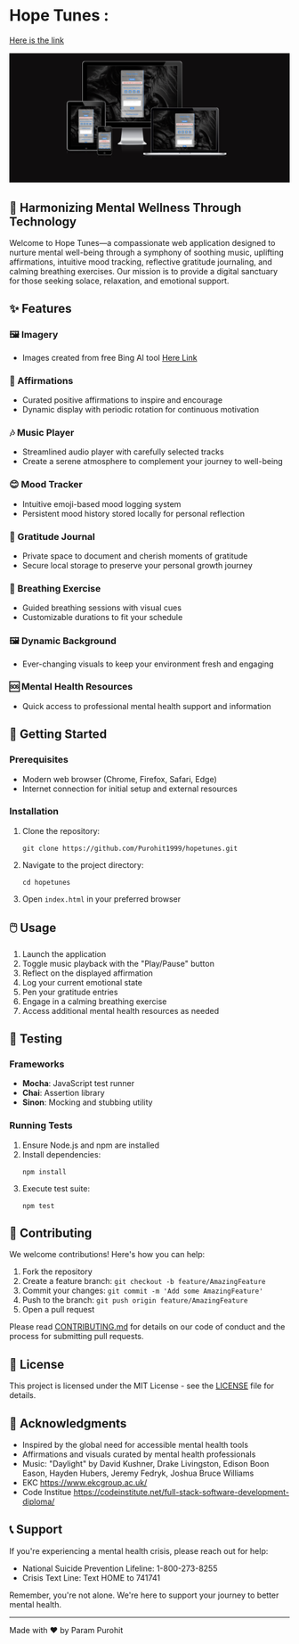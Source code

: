 # Hope Tunes : 
[Here is the link](https://purohit1999.github.io/Hope-Tunes/)

![Hope Tunes Logo](./assets/Responsive.png)

## 🎵 Harmonizing Mental Wellness Through Technology

Welcome to Hope Tunes—a compassionate web application designed to nurture mental well-being through a symphony of soothing music, uplifting affirmations, intuitive mood tracking, reflective gratitude journaling, and calming breathing exercises. Our mission is to provide a digital sanctuary for those seeking solace, relaxation, and emotional support.

## ✨ Features  

### 🖼️ Imagery 
- Images created from free Bing AI tool [Here Link](https://www.bing.com/images/create/)

### 🌟 Affirmations
- Curated positive affirmations to inspire and encourage
- Dynamic display with periodic rotation for continuous motivation

### 🎶 Music Player
- Streamlined audio player with carefully selected tracks
- Create a serene atmosphere to complement your journey to well-being

### 😊 Mood Tracker
- Intuitive emoji-based mood logging system
- Persistent mood history stored locally for personal reflection

### 📔 Gratitude Journal
- Private space to document and cherish moments of gratitude
- Secure local storage to preserve your personal growth journey

### 🧘 Breathing Exercise
- Guided breathing sessions with visual cues
- Customizable durations to fit your schedule

### 🖼️ Dynamic Background
- Ever-changing visuals to keep your environment fresh and engaging

### 🆘 Mental Health Resources
- Quick access to professional mental health support and information

## 🚀 Getting Started

### Prerequisites
- Modern web browser (Chrome, Firefox, Safari, Edge)
- Internet connection for initial setup and external resources

### Installation

1. Clone the repository:
   ```
   git clone https://github.com/Purohit1999/hopetunes.git
   ```
2. Navigate to the project directory:
   ```
   cd hopetunes
   ```
3. Open `index.html` in your preferred browser

## 🖱️ Usage

1. Launch the application
2. Toggle music playback with the "Play/Pause" button
3. Reflect on the displayed affirmation
4. Log your current emotional state
5. Pen your gratitude entries
6. Engage in a calming breathing exercise
7. Access additional mental health resources as needed

## 🧪 Testing

### Frameworks
- **Mocha**: JavaScript test runner
- **Chai**: Assertion library
- **Sinon**: Mocking and stubbing utility

### Running Tests

1. Ensure Node.js and npm are installed
2. Install dependencies:
   ```
   npm install
   ```
3. Execute test suite:
   ```
   npm test
   ```

## 🤝 Contributing

We welcome contributions! Here's how you can help:

1. Fork the repository
2. Create a feature branch: `git checkout -b feature/AmazingFeature`
3. Commit your changes: `git commit -m 'Add some AmazingFeature'`
4. Push to the branch: `git push origin feature/AmazingFeature`
5. Open a pull request

Please read [CONTRIBUTING.md](CONTRIBUTING.md) for details on our code of conduct and the process for submitting pull requests.

## 📜 License

This project is licensed under the MIT License - see the [LICENSE](LICENSE) file for details.

## 🙏 Acknowledgments

- Inspired by the global need for accessible mental health tools
- Affirmations and visuals curated by mental health professionals
- Music: "Daylight" by David Kushner, Drake Livingston, Edison Boon Eason, Hayden Hubers, Jeremy Fedryk, Joshua Bruce Williams
- EKC https://www.ekcgroup.ac.uk/
- Code Institue https://codeinstitute.net/full-stack-software-development-diploma/
  
## 📞 Support

If you're experiencing a mental health crisis, please reach out for help:
- National Suicide Prevention Lifeline: 1-800-273-8255
- Crisis Text Line: Text HOME to 741741

Remember, you're not alone. We're here to support your journey to better mental health.

---

Made with ❤️ by Param Purohit
